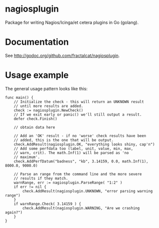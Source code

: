 nagiosplugin
============

Package for writing Nagios/Icinga/et cetera plugins in Go (golang).

Documentation
=============

See http://godoc.org/github.com/fractalcat/nagiosplugin. 

Usage example
=============

The general usage pattern looks like this:

	func main() {
		// Initialize the check - this will return an UNKNOWN result
		// until more results are added.
		check := nagiosplugin.NewCheck()
		// If we exit early or panic() we'll still output a result.
		defer check.Finish()
	
		// obtain data here
	
		// Add an 'OK' result - if no 'worse' check results have been
		// added, this is the one that will be output.
		check.AddResult(nagiosplugin.OK, "everything looks shiny, cap'n")
		// Add some perfdata too (label, unit, value, min, max,
		// warn, crit). The math.Inf(1) will be parsed as 'no
		// maximum'. 
		check.AddPerfDatum("badness", "kb", 3.14159, 0.0, math.Inf(1), 8000.0, 9000.0)

		// Parse an range from the command line and the more severe
		// results if they match.
		warnRange, err := nagiosplugin.ParseRange( "1:2" )
		if err != nil {
			check.AddResult(nagiosplugin.UNKNOWN, "error parsing warning range")
		}
		if warnRange.Check( 3.14159 ) {
			check.AddResult(nagiosplugin.WARNING, "Are we crashing again?")
		}
	}
